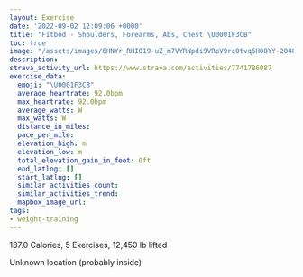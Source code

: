 ```yaml
---
layout: Exercise
date: '2022-09-02 12:09:06 +0000'
title: "Fitbod - Shoulders, Forearms, Abs, Chest \U0001F3CB️"
toc: true
image: "/assets/images/6HNYr_RHIO19-uZ_m7VYRNpdi9VRpV9rc0tvq6H08YY-2048x1152.jpg.jpeg"
description:
strava_activity_url: https://www.strava.com/activities/7741786087
exercise_data:
  emoji: "\U0001F3CB️"
  average_heartrate: 92.0bpm
  max_heartrate: 92.0bpm
  average_watts: W
  max_watts: W
  distance_in_miles:
  pace_per_mile:
  elevation_high: m
  elevation_low: m
  total_elevation_gain_in_feet: 0ft
  end_latlng: []
  start_latlng: []
  similar_activities_count:
  similar_activities_trend:
  mapbox_image_url:
tags:
- weight-training
---
```


187.0 Calories, 5 Exercises, 12,450 lb lifted

Unknown location (probably inside)
